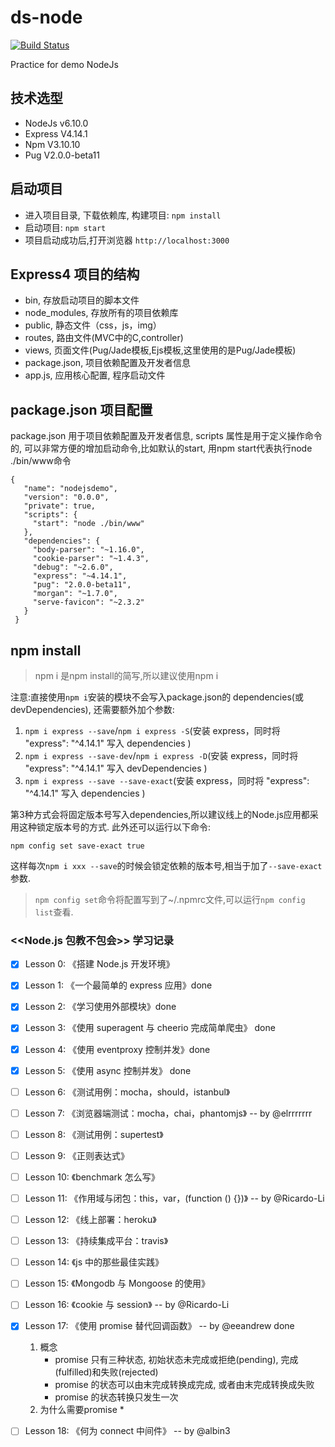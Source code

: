 # ds-node
[![Build Status](https://travis-ci.org/Carl-DS/nodejs-colaui.svg?branch=master)](https://travis-ci.org/Carl-DS/nodejs-colaui)

Practice for demo NodeJs

## 技术选型
* NodeJs v6.10.0
* Express V4.14.1
* Npm V3.10.10
* Pug V2.0.0-beta11

## 启动项目
* 进入项目目录, 下载依赖库, 构建项目: `npm install`
* 启动项目: `npm start`
* 项目启动成功后,打开浏览器 `http://localhost:3000`

## Express4 项目的结构
* bin, 存放启动项目的脚本文件
* node_modules, 存放所有的项目依赖库
* public, 静态文件（css，js，img）
* routes, 路由文件(MVC中的C,controller)
* views, 页面文件(Pug/Jade模板,Ejs模板,这里使用的是Pug/Jade模板)
* package.json, 项目依赖配置及开发者信息
* app.js, 应用核心配置, 程序启动文件

## package.json 项目配置
package.json 用于项目依赖配置及开发者信息, scripts 属性是用于定义操作命令的,
可以非常方便的增加启动命令,比如默认的start, 用npm start代表执行node ./bin/www命令
```
{
   "name": "nodejsdemo",
   "version": "0.0.0",
   "private": true,
   "scripts": {
     "start": "node ./bin/www"
   },
   "dependencies": {
     "body-parser": "~1.16.0",
     "cookie-parser": "~1.4.3",
     "debug": "~2.6.0",
     "express": "~4.14.1",
     "pug": "2.0.0-beta11",
     "morgan": "~1.7.0",
     "serve-favicon": "~2.3.2"
   }
 }
```

## npm install
> npm i 是npm install的简写,所以建议使用npm i

注意:直接使用`npm i`安装的模块不会写入package.json的
dependencies(或devDependencies), 还需要额外加个参数:
1. `npm i express --save`/`npm i express -S`(安装 express，同时将 "express": "^4.14.1" 写入 dependencies )
2. `npm i express --save-dev`/`npm i express -D`(安装 express，同时将 "express": "^4.14.1" 写入 devDependencies )
3. `npm i express --save --save-exact`(安装 express，同时将 "express": "^4.14.1" 写入 dependencies )

第3种方式会将固定版本号写入dependencies,所以建议线上的Node.js应用都采用这种锁定版本号的方式.
此外还可以运行以下命令:

`npm config set save-exact true`

这样每次`npm i xxx --save`的时候会锁定依赖的版本号,相当于加了`--save-exact`参数.

>`npm config set`命令将配置写到了~/.npmrc文件,可以运行`npm config list`查看.


### <<Node.js 包教不包会>> 学习记录
- [x] Lesson 0: 《搭建 Node.js 开发环境》 

- [x] Lesson 1: 《一个最简单的 express 应用》done

- [x] Lesson 2: 《学习使用外部模块》done

- [x] Lesson 3: 《使用 superagent 与 cheerio 完成简单爬虫》 done

- [x] Lesson 4: 《使用 eventproxy 控制并发》done

- [x] Lesson 5: 《使用 async 控制并发》 done

- [ ] Lesson 6: 《测试用例：mocha，should，istanbul》

- [ ] Lesson 7: 《浏览器端测试：mocha，chai，phantomjs》 -- by @elrrrrrrr

- [ ] Lesson 8: 《测试用例：supertest》

- [ ] Lesson 9: 《正则表达式》

- [ ] Lesson 10: 《benchmark 怎么写》

- [ ] Lesson 11: 《作用域与闭包：this，var，(function () {})》 -- by @Ricardo-Li

- [ ] Lesson 12: 《线上部署：heroku》

- [ ] Lesson 13: 《持续集成平台：travis》

- [ ] Lesson 14: 《js 中的那些最佳实践》

- [ ] Lesson 15: 《Mongodb 与 Mongoose 的使用》

- [ ] Lesson 16: 《cookie 与 session》 -- by @Ricardo-Li

- [x] Lesson 17: 《使用 promise 替代回调函数》 -- by @eeandrew done
    1. 概念
        * promise 只有三种状态, 初始状态未完成或拒绝(pending), 完成(fulfilled)和失败(rejected)
        * promise 的状态可以由末完成转换成完成, 或者由末完成转换成失败
        * promise 的状态转换只发生一次
    2. 为什么需要promise
        * 

- [ ] Lesson 18: 《何为 connect 中间件》 -- by @albin3